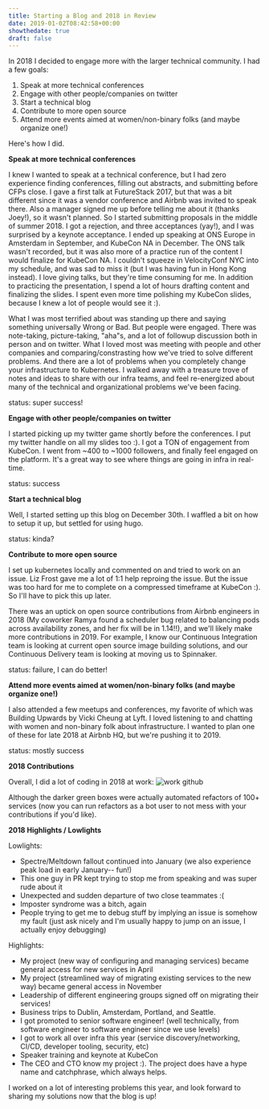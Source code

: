 ```yaml
---
title: Starting a Blog and 2018 in Review
date: 2019-01-02T08:42:58+00:00
showthedate: true
draft: false
---
```


In 2018 I decided to engage more with the larger technical community. I had a
few goals:

1.  Speak at more technical conferences
2.  Engage with other people/companies on twitter
3.  Start a technical blog
4.  Contribute to more open source
5.  Attend more events aimed at women/non-binary folks (and maybe organize one!)


Here's how I did.

**Speak at more technical conferences**

I knew I
wanted to speak at a technical conference, but I had zero experience finding
conferences, filling out
abstracts, and submitting before CFPs close. I gave a first talk at FutureStack 2017,
but that was a bit different since it was a vendor conference and Airbnb was
invited to speak there. Also a manager signed me up before telling me about it
(thanks Joey!), so it wasn't planned. So I started submitting proposals in the
middle of summer 2018. I got a
rejection, and three acceptances (yay!), and I was surprised by a keynote
acceptance. I ended up speaking at ONS Europe in
Amsterdam in September, and KubeCon NA in December. The ONS talk wasn't
recorded, but it was also more of a practice run of the content I would finalize
for KubeCon NA. I couldn't squeeze in VelocityConf NYC into my schedule, and was
sad to miss it (but I was having fun in Hong Kong instead). I love giving talks,
but they're time consuming for me. In addition to practicing the presentation, I
spend a lot of hours drafting content and finalizing the slides. I spent even
more time polishing my KubeCon slides, because I knew a lot of people would see
it :).

What I was most terrified about was standing up there and saying something
universally Wrong or Bad. But people were engaged. There was note-taking,
picture-taking, "aha"s, and a lot of followup discussion both in person and on
twitter. What I loved most was meeting with people and other companies and
comparing/constrasting how we've tried to solve different problems. And there
are a lot of problems when you completely change your infrastructure to
Kubernetes. I walked away with a treasure trove of notes and ideas to share with
our infra teams, and feel re-energized about many of the technical and
organizational problems we've been facing.

status: super success!

**Engage with other people/companies on twitter**

I started picking up my twitter game shortly before the conferences. I put my
twitter handle on all my slides too :). I got a TON of engagement from KubeCon. I
went from ~400 to ~1000 followers, and finally feel engaged on the platform.
It's a great way to see where things are going in infra in real-time.

status: success

**Start a technical blog**

Well, I started setting up this blog on December 30th. I waffled a bit on how to
setup it up, but settled for using hugo.

status: kinda?

**Contribute to more open source**

I set up kubernetes locally and commented on and tried to work on an issue. Liz
Frost gave me a lot of 1:1 help reproing the issue. But the issue was too hard
for me to complete on a compressed timeframe at KubeCon :). So I'll have to pick
this up later.

There was an uptick on open source contributions from Airbnb engineers in 2018
(My coworker Ramya found a scheduler bug related to balancing pods across
availability zones, and her fix will be in 1.14!!), and we'll likely make more
contributions in 2019. For example, I know our Continuous Integration team is looking at current
open source image building solutions, and our Continuous Delivery team is
looking at moving us to Spinnaker.

status: failure, I can do better!

**Attend more events aimed at women/non-binary folks (and maybe organize one!)**

I also attended a few meetups and conferences, my favorite of which was Building
Upwards by Vicki Cheung at Lyft. I loved listening to and chatting with women
and non-binary folk about infrastructure. I wanted to plan one of these for late
2018 at Airbnb HQ, but we're pushing it to 2019.

status: mostly success

**2018 Contributions**

Overall, I did a lot of coding in 2018 at work:
![work github](/img/github_work_2018.png)

Although the darker green boxes were actually automated refactors of 100+
services (now you can run refactors as a bot user to not mess with your
contributions if you'd like).

**2018 Highlights / Lowlights**

Lowlights:

* Spectre/Meltdown fallout continued into January (we also experience peak load in early January-- fun!)
* This one guy in PR kept trying to stop me from speaking and was super rude about it
* Unexpected and sudden departure of two close teammates :(
* Imposter syndrome was a bitch, again
* People trying to get me to debug stuff by implying an issue is somehow my fault (just ask nicely and I'm usually happy to jump on an issue, I actually enjoy debugging)

Highlights:

* My project (new way of configuring and managing services) became general access for new services in April
* My project (streamlined way of migrating existing services to the new way) became general access in November
* Leadership of different engineering groups signed off on migrating their services!
* Business trips to Dublin, Amsterdam, Portland, and Seattle.
* I got promoted to senior software engineer! (well technically, from software engineer to software engineer since we use levels)
* I got to work all over infra this year (service discovery/networking, CI/CD, developer tooling, security, etc)
* Speaker training and keynote at KubeCon
* The CEO and CTO know my project :). The project does have a hype name and catchphrase, which always helps.

I worked on a lot of interesting problems this year, and look forward to sharing
my solutions now that the blog is up!

